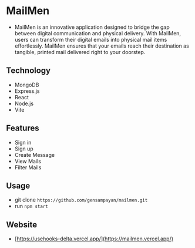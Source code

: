 # MailMen
- MailMen is an innovative application designed to bridge the gap between digital communication and physical delivery. With MailMen, users can transform their digital emails into physical mail items effortlessly. MailMen ensures that your emails reach their destination as tangible, printed mail delivered right to your doorstep.
  
## Technology
- MongoDB
- Express.js
- React
- Node.js
- Vite

## Features
- Sign in
- Sign up
- Create Message
- View Mails
- Filter Mails

## Usage
- git clone `https://github.com/gensampayan/mailmen.git`
- run `npm start`

## Website
- [https://usehooks-delta.vercel.app/](https://mailmen.vercel.app/)
